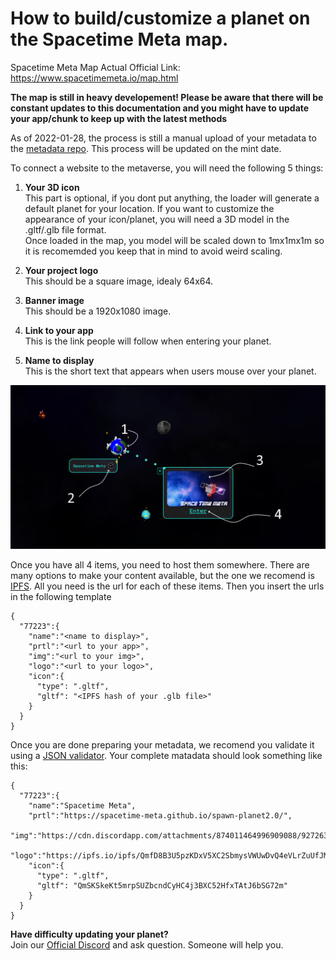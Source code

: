 # How to build/customize a planet on the Spacetime Meta map.

Spacetime Meta Map Actual Official Link: https://www.spacetimemeta.io/map.html

**The map is still in heavy developement! Please be aware that there will be constant updates to this documentation and you might have to update your app/chunk to keep up with the latest methods**

As of 2022-01-28, the process is still a manual upload of your metadata to the [metadata repo](https://github.com/Spacetime-Meta/spacetime-metadata/blob/main/test_data). This process will be updated on the mint date.

To connect a website to the metaverse, you will need the following 5 things:

1. **Your 3D icon**  
This part is optional, if you dont put anything, the loader will generate a default planet for your location.
If you want to customize the appearance of your icon/planet, you will need a 3D model in the .gltf/.glb file format.  
Once loaded in the map, you model will be scaled down to 1mx1mx1m so it is recomemded you keep that in mind to avoid weird scaling.  

2. **Your project logo**  
This should be a square image, idealy 64x64.

3. **Banner image**  
This should be a 1920x1080 image.

4. **Link to your app**  
This is the link people will follow when entering your planet.

5. **Name to display**  
This is the short text that appears when users mouse over your planet.

![interface map](https://raw.githubusercontent.com/Spacetime-Meta/documentation/main/src/map_interface_components.png)

Once you have all 4 items, you need to host them somewhere. There are many options to make your content available, but the one we recomend is [IPFS](https://ipfs.io/). All you need is the url for each of these items. Then you insert the urls in the following template 

```
{
  "77223":{
    "name":"<name to display>",
    "prtl":"<url to your app>",
    "img":"<url to your img>",
    "logo":"<url to your logo>",
    "icon":{
      "type": ".gltf",
      "gltf": "<IPFS hash of your .glb file>"
    }
  }
}
```
Once you are done preparing your metadata, we recomend you validate it using a [JSON validator](https://jsonlint.com/). Your complete matadata should look something like this:
```
{
  "77223":{
    "name":"Spacetime Meta",
    "prtl":"https://spacetime-meta.github.io/spawn-planet2.0/",
    "img":"https://cdn.discordapp.com/attachments/874011464996909088/927263231133745152/This_could_be_your_home.png",
    "logo":"https://ipfs.io/ipfs/QmfD8B3U5pzKDxV5XC2SbmysVWUwDvQ4eVLrZuUfJMBGEt",
    "icon":{
      "type": ".gltf",
      "gltf": "QmSKSkeKt5mrpSUZbcndCyHC4j3BXC52HfxTAtJ6bSG72m"
    }
  }
}
```

**Have difficulty updating your planet?**  
Join our [Official Discord](https://discord.gg/wtRMBXw2bd) and ask question. Someone will help you.

